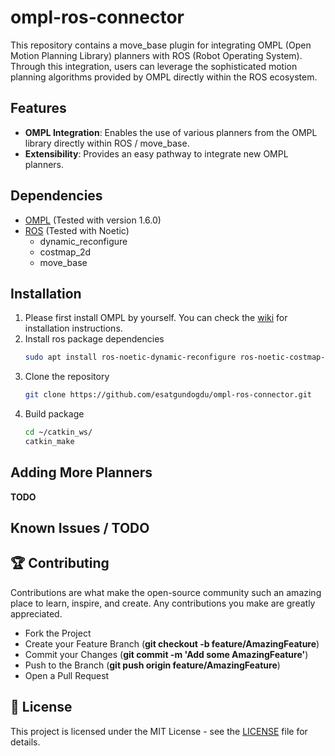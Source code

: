 # ompl-ros-connector
This repository contains a move_base plugin for integrating OMPL (Open Motion Planning Library) planners with ROS (Robot Operating System). Through this integration, users can leverage the sophisticated motion planning algorithms provided by OMPL directly within the ROS ecosystem.

## Features
- **OMPL Integration**: Enables the use of various planners from the OMPL library directly within ROS / move_base.
- **Extensibility**: Provides an easy pathway to integrate new OMPL planners.

## Dependencies
- [OMPL](https://github.com/ompl/ompl) (Tested with version 1.6.0)
- [ROS](https://wiki.ros.org/noetic) (Tested with Noetic)
    - dynamic_reconfigure
    - costmap_2d
    - move_base

## Installation
1. Please first install OMPL by yourself. You can check the [wiki](https://ompl.kavrakilab.org/download.html) for installation instructions.
2. Install ros package dependencies
    ```bash
    sudo apt install ros-noetic-dynamic-reconfigure ros-noetic-costmap-2d ros-noetic-move-base
    ```
3. Clone the repository
    ```bash
    git clone https://github.com/esatgundogdu/ompl-ros-connector.git
    ``` 
4. Build package
    ```bash
    cd ~/catkin_ws/
    catkin_make
    ```

## Adding More Planners
**TODO**

## Known Issues / TODO

## 🏆 Contributing
Contributions are what make the open-source community such an amazing place to learn, inspire, and create. Any contributions you make are greatly appreciated.

- Fork the Project
- Create your Feature Branch (**git checkout -b feature/AmazingFeature**)
- Commit your Changes (**git commit -m 'Add some AmazingFeature'**)
- Push to the Branch (**git push origin feature/AmazingFeature**)
- Open a Pull Request

## 🪪 License

This project is licensed under the MIT License - see the [LICENSE](LICENSE) file for details.
